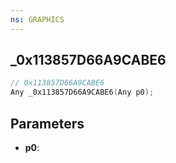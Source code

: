 ```yaml
---
ns: GRAPHICS
---
```

## _0x113857D66A9CABE6

```c
// 0x113857D66A9CABE6
Any _0x113857D66A9CABE6(Any p0);
```

## Parameters
* **p0**:
